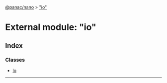 [@panac/nano](../README.md) > ["io"](../modules/_io_.md)

# External module: "io"

## Index

### Classes

* [Io](../classes/_io_.io.md)

---

